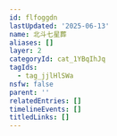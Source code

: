 ```yaml
---
id: flfoggdn
lastUpdated: '2025-06-13'
name: 北斗七星葬
aliases: []
layer: 2
categoryId: cat_1YBqIhJq
tagIds:
  - tag_jjlHlSWa
nsfw: false
parent: ''
relatedEntries: []
timelineEvents: []
titledLinks: []
---
```


